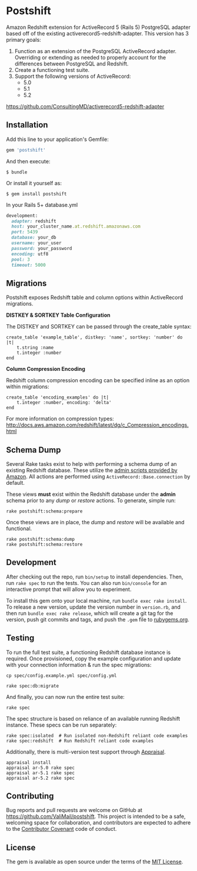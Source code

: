 # Postshift

Amazon Redshift extension for ActiveRecord 5 (Rails 5) PostgreSQL adapter based off of the existing activerecord5-redshift-adapter.  This version has 3 primary goals:

1. Function as an extension of the PostgreSQL ActiveRecord adapter.  Overriding or extending as needed to properly account for the differences between PostgreSQL and Redshift.
2. Create a functioning test suite.
3. Support the following versions of ActiveRecord:
	* 5.0
	* 5.1
	* 5.2

<https://github.com/ConsultingMD/activerecord5-redshift-adapter>

## Installation

Add this line to your application's Gemfile:

```ruby
gem 'postshift'
```

And then execute:

    $ bundle

Or install it yourself as:

    $ gem install postshift

In your Rails 5+ database.yml

```ruby
development:
  adapter: redshift
  host: your_cluster_name.at.redshift.amazonaws.com
  port: 5439
  database: your_db
  username: your_user
  password: your_password
  encoding: utf8
  pool: 3
  timeout: 5000
```

## Migrations

Postshift exposes Redshift table and column options within ActiveRecord migrations.

**DISTKEY & SORTKEY Table Configuration**

The DISTKEY and SORTKEY can be passed through the create_table syntax:

```
create_table 'example_table', distkey: 'name', sortkey: 'number' do |t|
	t.string :name
	t.integer :number
end
```

**Column Compression Encoding**

Redshift column compression encoding can be specified inline as an option within migrations:

```
create_table 'encoding_examples' do |t|
	t.integer :number, encoding: 'delta'
end
```

For more information on compression types:
<http://docs.aws.amazon.com/redshift/latest/dg/c_Compression_encodings.html>

## Schema Dump

Several Rake tasks exist to help with performing a schema dump of an existing Redshift database.  These utilize the [admin scripts provided by Amazon](https://github.com/awslabs/amazon-redshift-utils/tree/master/src/AdminViews).  All actions are performed using `ActiveRecord::Base.connection` by default.

These views **must** exist within the Redshift database under the **admin** schema prior to any _dump_ or _restore_ actions.  To generate, simple run:

```
rake postshift:schema:prepare
```

Once these views are in place, the _dump_ and _restore_ will be available and functional.


```
rake postshift:schema:dump
rake postshift:schema:restore
```


## Development

After checking out the repo, run `bin/setup` to install dependencies. Then, run `rake spec` to run the tests. You can also run `bin/console` for an interactive prompt that will allow you to experiment.

To install this gem onto your local machine, run `bundle exec rake install`. To release a new version, update the version number in `version.rb`, and then run `bundle exec rake release`, which will create a git tag for the version, push git commits and tags, and push the `.gem` file to [rubygems.org](https://rubygems.org).

## Testing

To run the full test suite, a functioning Redshift database instance is required.  Once provisioned, copy the example configuration and update with your connection information & run the spec migrations:

	cp spec/config.example.yml spec/config.yml

	rake spec:db:migrate

And finally, you can now run the entire test suite:

	rake spec
	
The spec structure is based on reliance of an available running Redshift instance.  These specs can be run separately:

```
rake spec:isolated	# Run isolated non-Redshift reliant code examples
rake spec:redshift	# Run Redshift reliant code examples
```

Additionally, there is multi-version test support through [Appraisal](https://github.com/thoughtbot/appraisal).

```
appraisal install
appraisal ar-5.0 rake spec
appraisal ar-5.1 rake spec
appraisal ar-5.2 rake spec
```

## Contributing

Bug reports and pull requests are welcome on GitHub at https://github.com/ValiMail/postshift. This project is intended to be a safe, welcoming space for collaboration, and contributors are expected to adhere to the [Contributor Covenant](http://contributor-covenant.org) code of conduct.


## License

The gem is available as open source under the terms of the [MIT License](http://opensource.org/licenses/MIT).

